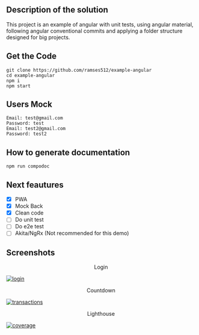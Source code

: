 ## Description of the solution

This project is an example of angular with unit tests, using angular material, following angular conventional commits and applying a folder structure designed for big projects.

## Get the Code

```
git clone https://github.com/ramses512/example-angular
cd example-angular
npm i
npm start
```


## Users Mock

```
Email: test@gmail.com 
Password: test
Email: test2@gmail.com 
Password: test2
```
## How to generate documentation

```
npm run compodoc
```

## Next feautures

- [X] PWA
- [X] Mock Back
- [X] Clean code
- [ ] Do unit test
- [ ] Do e2e test
- [ ] Akita/NgRx (Not recommended for this demo)

## Screenshots

<p align="center"><p align="center">Login</p><a width="600px" href="https://ibb.co/x1cLGmJ"><img src="https://i.ibb.co/R9V0MmJ/1.png" alt="login" border="0"></a></p>
<p align="center"><p align="center">Countdown</p><a width="600px" href="https://i.ibb.co/CsmbJX1/2.png"><img src="https://i.ibb.co/CsmbJX1/2.png" alt="transactions" border="0"></a></p>
</p>
<p align="center"><p align="center">Lighthouse</p><a width="600px" href="https://i.ibb.co/pQcK3vg/3.png"><img src="https://i.ibb.co/pQcK3vg/3.png" alt="coverage" border="0"></a>
</p>

